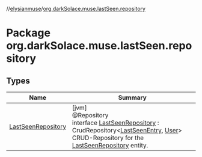//[elysianmuse](../../index.md)/[org.darkSolace.muse.lastSeen.repository](index.md)

# Package org.darkSolace.muse.lastSeen.repository

## Types

| Name | Summary |
|---|---|
| [LastSeenRepository](-last-seen-repository/index.md) | [jvm]<br>@Repository<br>interface [LastSeenRepository](-last-seen-repository/index.md) : CrudRepository&lt;[LastSeenEntry](../org.darkSolace.muse.lastSeen.model/-last-seen-entry/index.md), [User](../org.darkSolace.muse.user.model/-user/index.md)&gt; <br>CRUD-Repository for the [LastSeenRepository](-last-seen-repository/index.md) entity. |
